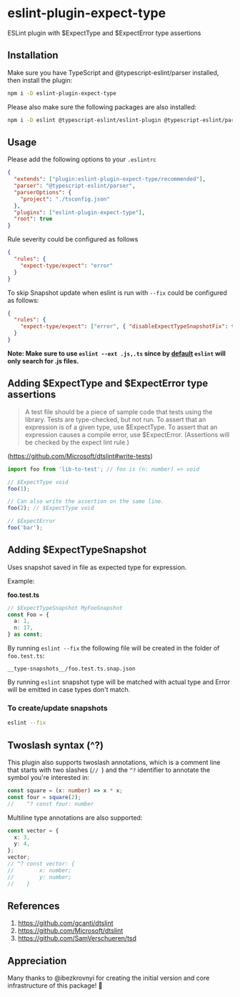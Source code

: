 # eslint-plugin-expect-type

ESLint plugin with $ExpectType and $ExpectError type assertions

## Installation

Make sure you have TypeScript and @typescript-eslint/parser installed, then install the plugin:

```sh
npm i -D eslint-plugin-expect-type
```

Please also make sure the following packages are also installed:

```sh
npm i -D eslint @typescript-eslint/eslint-plugin @typescript-eslint/parser
```

## Usage

Please add the following options to your `.eslintrc`

```json
{
  "extends": ["plugin:eslint-plugin-expect-type/recommended"],
  "parser": "@typescript-eslint/parser",
  "parserOptions": {
    "project": "./tsconfig.json"
  },
  "plugins": ["eslint-plugin-expect-type"],
  "root": true
}
```

Rule severity could be configured as follows

```json
{
  "rules": {
    "expect-type/expect": "error"
  }
}
```

To skip Snapshot update when eslint is run with `--fix` could be configured as follows:

```json
{
  "rules": {
    "expect-type/expect": ["error", { "disableExpectTypeSnapshotFix": true }]
  }
}
```

**Note: Make sure to use `eslint --ext .js,.ts` since by [default](https://eslint.org/docs/user-guide/command-line-interface#--ext) `eslint` will only search for .js files.**

## Adding $ExpectType and $ExpectError type assertions

> A test file should be a piece of sample code that tests using the library. Tests are type-checked, but not run. To assert that an expression is of a given type, use $ExpectType. To assert that an expression causes a compile error, use $ExpectError. (Assertions will be checked by the expect lint rule.)

(https://github.com/Microsoft/dtslint#write-tests)

```ts
import foo from 'lib-to-test'; // foo is (n: number) => void

// $ExpectType void
foo(1);

// Can also write the assertion on the same line.
foo(2); // $ExpectType void

// $ExpectError
foo('bar');
```

## Adding \$ExpectTypeSnapshot

Uses snapshot saved in file as expected type for expression.

Example:

**foo.test.ts**

```ts
// $ExpectTypeSnapshot MyFooSnapshot
const Foo = {
  a: 1,
  n: 17,
} as const;
```

By running `eslint --fix` the following file will be created in the folder of `foo.test.ts`:

```plaintext
__type-snapshots__/foo.test.ts.snap.json
```

By running `eslint` snapshot type will be matched with actual type and Error will be emitted in case types don't match.

### To create/update snapshots

```sh
eslint --fix
```

## Twoslash syntax (^?)

This plugin also supports twoslash annotations, which is a comment line that starts with two slashes (`// `) and the `^?` identifier to annotate the symbol you're interested in:

```ts
const square = (x: number) => x * x;
const four = square(2);
//    ^? const four: number
```

Multiline type annotations are also supported:

```ts
const vector = {
  x: 3,
  y: 4,
};
vector;
// ^? const vector: {
//        x: number;
//        y: number;
//    }
```

## References

1. https://github.com/gcanti/dtslint
2. https://github.com/Microsoft/dtslint
3. https://github.com/SamVerschueren/tsd

## Appreciation

Many thanks to @ibezkrovnyi for creating the initial version and core infrastructure of this package! 💖
